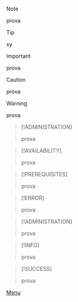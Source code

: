 
>[!NOTE]
>
>prova 

>[!TIP]
>xy

>[!IMPORTANT]
>
>prova

>[!CAUTION]
>
>prova

>[!WARNING]
>
>prova

>[!ADMINISTRATION]
>
>prova

>[!AVAILABILITY]
>
>prova

>[!PREREQUISITES]
>
>prova

>[!ERROR]
>
>prova

>[!ADMINISTRATION]
>
>prova

>[!INFO]
>
>prova

>[!SUCCESS]
>
>prova


[Menu](../../index.md)